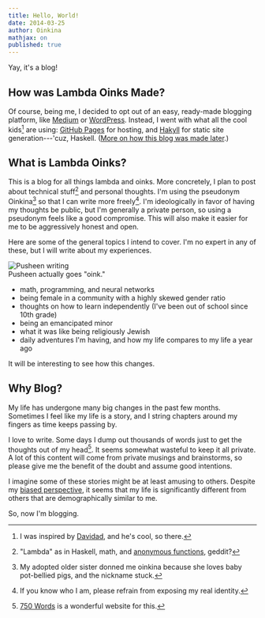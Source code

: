 ```yaml
---
title: Hello, World!
date: 2014-03-25
author: Oinkina
mathjax: on
published: true
---
```


Yay, it's a blog!

How was Lambda Oinks Made?
------
Of course, being me, I decided to opt out of an easy, ready-made blogging platform, like [Medium] or [WordPress]. Instead, I went with what all the cool kids[^1] are using: [GitHub Pages] for hosting, and [Hakyll] for static site generation---'cuz, Haskell. ([More on how this blog was made later].)

[^1]: I was inspired by [Davidad], and he's cool, so there.

[Medium]:https://medium.com/
[WordPress]:http://wordpress.org/
[GitHub Pages]:http://pages.github.com/
[Hakyll]:http://jaspervdj.be/hakyll/
[More on how this blog was made later]:http://oinkina.github.io/posts/2014-04-08-creating/
[Davidad]:http://davidad.github.io/

<!--more-->

What is Lambda Oinks?
------

This is a blog for all things lambda and oinks. More concretely, I plan to post about technical stuff[^2] and personal thoughts. I'm using the pseudonym Oinkina[^3] so that I can write more freely[^4]. I'm ideologically in favor of having my thoughts be public, but I'm generally a private person, so using a pseudonym feels like a good compromise. This will also make it easier for me to be aggressively honest and open.

[^2]: "Lambda" as in Haskell, math, and <a href="http://en.wikipedia.org/wiki/Anonymous_function">anonymous functions</a>, geddit? 
[^3]: My adopted older sister donned me oinkina because she loves baby pot-bellied pigs, and the nickname stuck.
[^4]: If you know who I am, please refrain from exposing my real identity.

Here are some of the general topics I intend to cover. I'm no expert in any of these, but I will write about my experiences.
<div class="floatrightimgcontainer">
<img src="/posts/2014-03-25-helloworld/writing.gif" alt="Pusheen writing" style="">
<div class="caption">Pusheen actually goes "oink."</div>
</div>
<div class="spaceafterimg"></div>

* math, programming, and neural networks
* being female in a community with a highly skewed gender ratio
* thoughts on how to learn independently (I've been out of school since 10th grade)
* being an emancipated minor
* what it was like being religiously Jewish
* daily adventures I'm having, and how my life compares to my life a year ago

It will be interesting to see how this changes.

Why Blog?
-----

My life has undergone many big changes in the past few months. Sometimes I feel like my life is a story, and I string chapters around my fingers as time keeps passing by.

I love to write. Some days I dump out thousands of words just to get the thoughts out of my head[^5]. It seems somewhat wasteful to keep it all private. A lot of this content will come from private musings and brainstorms, so please give me the benefit of the doubt and assume good intentions.

[^5]: <a href="http://750words.com/">750 Words</a> is a wonderful website for this.

I imagine some of these stories might be at least amusing to others. Despite my [biased perspective], it seems that my life is significantly different from others that are demographically similar to me.

[biased perspective]:http://en.wikipedia.org/wiki/Confirmation_bias 

So, now I'm blogging.